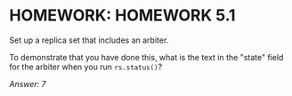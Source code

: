 # HOMEWORK: HOMEWORK 5.1
Set up a replica set that includes an arbiter.

To demonstrate that you have done this, what is the text in the "state" field for the arbiter when you run `rs.status()`?

*Answer: 7*
